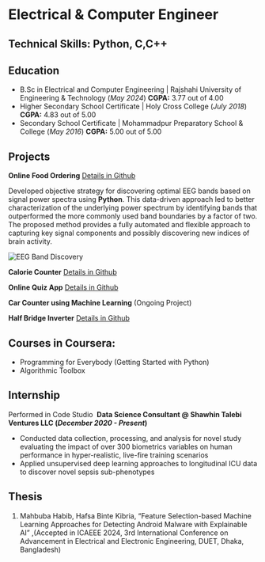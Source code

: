 # Electrical & Computer Engineer
## Technical Skills: Python, C,C++
## Education
- B.Sc in Electrical and Computer Engineering | Rajshahi University of Engineering & Technology (_May 2024_)
  **CGPA:** 3.77 out of 4.00           		
- Higher Secondary School Certificate	| Holy Cross College (_July 2018_)
  **CGPA:** 4.83 out of 5.00           		
- Secondary School Certificate | Mohammadpur Preparatory School & College (_May 2016_)
  **CGPA:** 5.00 out of 5.00  
  
## Projects
**Online Food Ordering**
[Details in Github](https://github.com/mahbuba26/FoodAppNew)

Developed objective strategy for discovering optimal EEG bands based on signal power spectra using **Python**. This data-driven approach led to better characterization of the underlying power spectrum by identifying bands that outperformed the more commonly used band boundaries by a factor of two. The proposed method provides a fully automated and flexible approach to capturing key signal components and possibly discovering new indices of brain activity.

![EEG Band Discovery](/assets/img/eeg_band_discovery.jpeg)

**Calorie Counter**
[Details in Github](https://github.com/mahbuba26/Diet-Care)

**Online Quiz App**
[Details in Github](https://github.com/mahbuba26/Online-Quiz)

**Car Counter using Machine Learning**
(Ongoing Project)

**Half Bridge Inverter**
[Details in Github](https://github.com/mahbuba26/Half-bridge-inverter)

## Courses in Coursera:
* Programming for Everybody (Getting Started with Python)
* Algorithmic Toolbox
  

## Internship
Performed in Code Studio 
![]()
**Data Science Consultant @ Shawhin Talebi Ventures LLC (_December 2020 - Present_)**
- Conducted data collection, processing, and analysis for novel study evaluating the impact of over 300 biometrics variables on human performance in hyper-realistic, live-fire training scenarios
- Applied unsupervised deep learning approaches to longitudinal ICU data to discover novel sepsis sub-phenotypes


## Thesis
1. Mahbuba Habib, Hafsa Binte Kibria, “Feature Selection-based Machine Learning Approaches for Detecting Android Malware with Explainable AI” ,(Accepted in ICAEEE
2024, 3rd International Conference on Advancement in Electrical and Electronic Engineering, DUET, Dhaka, Bangladesh) 

